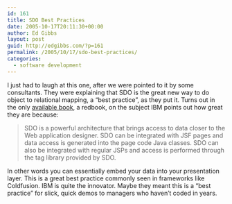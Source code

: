 ```yaml
---
id: 161
title: SDO Best Practices
date: 2005-10-17T20:11:30+00:00
author: Ed Gibbs
layout: post
guid: http://edgibbs.com/?p=161
permalink: /2005/10/17/sdo-best-practices/
categories:
  - software development
---
```

I just had to laugh at this one, after we were pointed to it by some consultants. They were explaining that SDO is the great new way to do object to relational mapping, a &#8220;best practice&#8221;, as they put it. Turns out in the only [available book](http://www.redbooks.ibm.com/abstracts/sg246361.html), a redbook, on the subject IBM points out how great they are because:

> SDO is a powerful architecture that brings access to data closer to the Web application designer. SDO can be integrated with JSF pages and data access is generated into the page code Java classes. SDO can also be integrated with regular JSPs and access is performed through the tag library provided by SDO.

In other words you can essentially embed your data into your presentation layer. This is a great best practice commonly seen in frameworks like Coldfusion. IBM is quite the innovator. Maybe they meant this is a &#8220;best practice&#8221; for slick, quick demos to managers who haven&#8217;t coded in years.